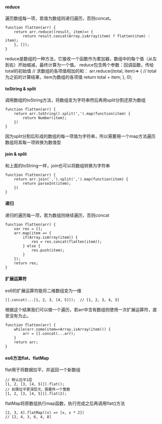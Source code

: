 #### reduce
遍历数组每一项，若值为数组则递归遍历，否则concat。
```
function flatten(arr) {  
    return arr.reduce((result, item)=> {
        return result.concat(Array.isArray(item) ? flatten(item) : item);
    }, []);
}
```
reduce是数组的一种方法，它接收一个函数作为累加器，数组中的每个值（从左到右）开始缩减，最终计算为一个值。
reduce包含两个参数：回调函数，传给total的初始值
// 求数组的各项值相加的和： 
arr.reduce((total, item)=> {  // total为之前的计算结果，item为数组的各项值
    return total + item;
}, 0);
#### toString & split
调用数组的toString方法，将数组变为字符串然后再用split分割还原为数组
```
function flatten(arr) {
    return arr.toString().split(',').map(function(item) {
        return Number(item);
    })
} 
```
因为split分割后形成的数组的每一项值为字符串，所以需要用一个map方法遍历数组将其每一项转换为数值型
#### join & split
和上面的toString一样，join也可以将数组转换为字符串
```
function flatten(arr) {
    return arr.join(',').split(',').map(function(item) {
        return parseInt(item);
    })
}
```
#### 递归
递归的遍历每一项，若为数组则继续遍历，否则concat
```
function flatten(arr) {
    var res = [];
    arr.map(item => {
        if(Array.isArray(item)) {
            res = res.concat(flatten(item));
        } else {
            res.push(item);
        }
    });
    return res;
}
```
#### 扩展运算符
es6的扩展运算符能将二维数组变为一维
```
[].concat(...[1, 2, 3, [4, 5]]);  // [1, 2, 3, 4, 5]
```
根据这个结果我们可以做一个遍历，若arr中含有数组则使用一次扩展运算符，直至没有为止。
```
function flatten(arr) {
    while(arr.some(item=>Array.isArray(item))) {
        arr = [].concat(...arr);
    }
    return arr;
}
```
#### es6方法flat、flatMap
flat用于将数据拉平，并返回一个新数组
```
// 默认拉平1层
[1, 2, [3, [4, 5]]].flat();
// 如需拉平更深层次，需要传一个整数
[1, 2, [3, [4, 5]]].flat(2);
```
flatMap将原数组执行map函数，执行完成之后再调用flat()方法
```
[2, 3, 4].flatMap((x) => [x, x * 2])
// [2, 4, 3, 6, 4, 8]
```
